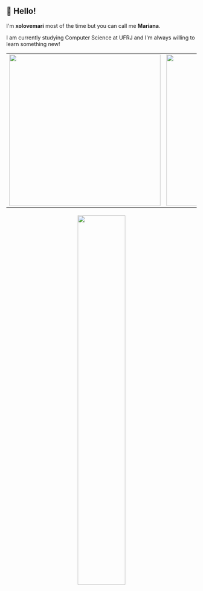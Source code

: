 ## 👋 Hello! 
I'm **xolovemari** most of the time but you can call me **Mariana**.

I am currently studying Computer Science at UFRJ and I'm always willing to learn something new!

<table>
  <tr>
    <td>
      <img loading="lazy" width="400px" src="https://github-readme-stats.vercel.app/api/top-langs/?username=xolovemari&layout=compact&langs_count=7&theme=radical"/>
    </td>
    <td>
      <a href="https://github.com/xolovemari">
        <img loading="lazy" width="400px" src="http://github-readme-streak-stats.herokuapp.com/?user=xolovemari&theme=radical&date_format=M%20j%5B%2C%20Y%5D&ring=ff3068&fire=ff3068&sideNums=ff3068"/>
      </a>
    </td>
  </tr>
</table>

<div align="center" style="margin-top: 20px;">
  <img align="center" width="50%" src="https://c.tenor.com/88SIL_3fLBoAAAAC/tenor.gif"/>
</div>
